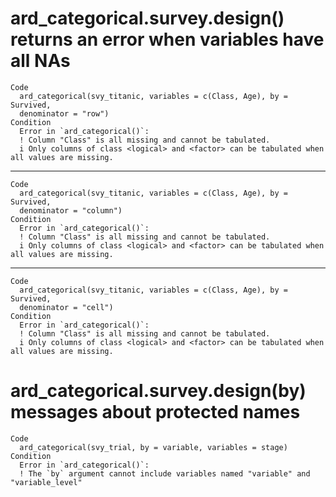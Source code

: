 # ard_categorical.survey.design() returns an error when variables have all NAs

    Code
      ard_categorical(svy_titanic, variables = c(Class, Age), by = Survived,
      denominator = "row")
    Condition
      Error in `ard_categorical()`:
      ! Column "Class" is all missing and cannot be tabulated.
      i Only columns of class <logical> and <factor> can be tabulated when all values are missing.

---

    Code
      ard_categorical(svy_titanic, variables = c(Class, Age), by = Survived,
      denominator = "column")
    Condition
      Error in `ard_categorical()`:
      ! Column "Class" is all missing and cannot be tabulated.
      i Only columns of class <logical> and <factor> can be tabulated when all values are missing.

---

    Code
      ard_categorical(svy_titanic, variables = c(Class, Age), by = Survived,
      denominator = "cell")
    Condition
      Error in `ard_categorical()`:
      ! Column "Class" is all missing and cannot be tabulated.
      i Only columns of class <logical> and <factor> can be tabulated when all values are missing.

# ard_categorical.survey.design(by) messages about protected names

    Code
      ard_categorical(svy_trial, by = variable, variables = stage)
    Condition
      Error in `ard_categorical()`:
      ! The `by` argument cannot include variables named "variable" and "variable_level"

